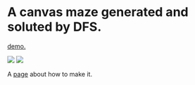A canvas maze generated and soluted by DFS.
==========================================

[demo.](https://Sidong.github.io/canvas-maze-by-DFS/)

[![](http://sidong.github.io/blog/assets/images/canvas-maze-by-DFS/canvas-maze-by-DFS-1.png)]()
[![](http://sidong.github.io/blog/assets/images/canvas-maze-by-DFS/canvas-maze-by-DFS-2.png)]()

A [page](http://sidong.github.io/blog/2014/02/22/how-to-build-a-maze/) about how to make it.  
